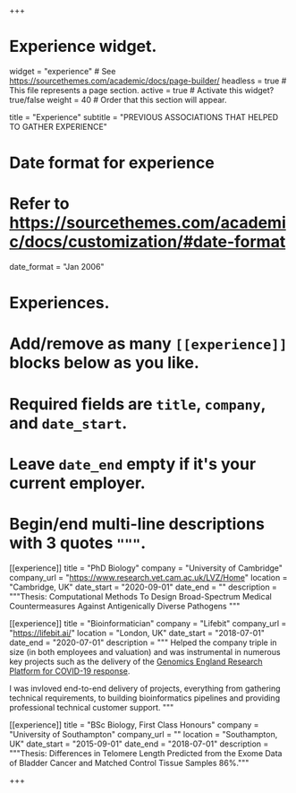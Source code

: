 +++
# Experience widget.
widget = "experience"  # See https://sourcethemes.com/academic/docs/page-builder/
headless = true  # This file represents a page section.
active = true  # Activate this widget? true/false
weight = 40  # Order that this section will appear.

title = "Experience"
subtitle = "PREVIOUS ASSOCIATIONS THAT HELPED TO GATHER EXPERIENCE"

# Date format for experience
#   Refer to https://sourcethemes.com/academic/docs/customization/#date-format
date_format = "Jan 2006"

# Experiences.
#   Add/remove as many `[[experience]]` blocks below as you like.
#   Required fields are `title`, `company`, and `date_start`.
#   Leave `date_end` empty if it's your current employer.
#   Begin/end multi-line descriptions with 3 quotes `"""`.
[[experience]]
  title = "PhD Biology"
  company = "University of Cambridge"
  company_url = "https://www.research.vet.cam.ac.uk/LVZ/Home"
  location = "Cambridge, UK"
  date_start = "2020-09-01"
  date_end = ""
  description = """Thesis: Computational Methods To Design Broad-Spectrum Medical Countermeasures Against Antigenically Diverse Pathogens
  """

[[experience]]
  title = "Bioinformatician"
  company = "Lifebit"
  company_url = "https://lifebit.ai/"
  location = "London, UK"
  date_start = "2018-07-01"
  date_end = "2020-07-01"
  description = """
  Helped the company triple in size (in both employees and valuation) and was instrumental in numerous key projects such as the delivery of the [Genomics England Research Platform for COVID-19 response](https://www.genomicsengland.co.uk/research-environment-covid-19-lifebit-aws/).

  I was invloved end-to-end delivery of projects, everything from gathering technical requirements, to building bioinformatics pipelines and providing professional technical customer support.
  """

[[experience]]
  title = "BSc Biology, First Class Honours"
  company = "University of Southampton"
  company_url = ""
  location = "Southampton, UK"
  date_start = "2015-09-01"
  date_end = "2018-07-01"
  description = """Thesis: Differences in Telomere Length Predicted from the Exome Data of Bladder Cancer and Matched Control Tissue Samples 86%."""
  
+++
